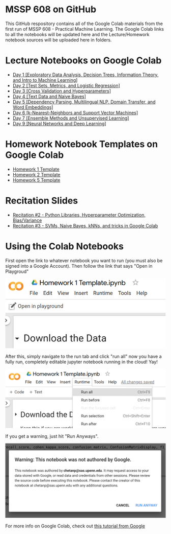 # MSSP 608 on GitHub
This GitHub respository contains all of the Google Colab materials from the first run of MSSP 608 - Practical Machine Learning. The Google Colab links to all the notebooks will be updated here and the Lecture/Homework notebook sources will be uploaded here in folders.

# Lecture Notebooks on Google Colab
- [Day 1 [Exploratory Data Analysis, Decision Trees, Information Theory, and Intro to Machine Learning]](https://colab.research.google.com/drive/1FBT6ZPy8ykSGmm86j4m2pUIgstP7ZNUK)
- [Day 2 [Test Sets, Metrics, and Logistic Regression]](https://colab.research.google.com/drive/174sQY421wwoj4dtMdURSMH7udP3zZn3a)
- [Day 3 [Cross Validation and Hyperparameters]](https://colab.research.google.com/drive/1yExnaqLyjKswI_3xw98xF0GeDAegkl48)
- [Day 4 [Text Data and Naive Bayes]](https://colab.research.google.com/drive/1FYRjq09Z9Cx_mHVueVX9j3myTyRE-s05#scrollTo=s1aBRInnp5k3)
- [Day 5 [Dependency Parsing, Multilingual NLP. Domain Transfer, and Word Embeddings]](https://colab.research.google.com/drive/1mBWDteLZvL-dQO6S2LI6HtVLzZ3cy2Iv)
- [Day 6 [k-Nearest-Neighbors and Support Vector Machines]](https://colab.research.google.com/drive/1TLLWELc6iS12w0GcF_KCIBpPDcIU53fA)
- [Day 7 [Ensemble Methods and Unsupervised Learning]](https://colab.research.google.com/drive/1in9ZZ7Huc_TjJfUQw8BHy8qVgVO8Z44y)
- [Day 9 [Neural Networks and Deep Learning]](https://colab.research.google.com/drive/1M_LDlCQWbzzC7tzdFHol9ta2U01b2ojo#scrollTo=E1RN2m6JXU0h)

# Homework Notebook Templates on Google Colab
- [Homework 1 Template](https://colab.research.google.com/drive/1r9KIhVWqroSNJZf2rf0LizIO1n2d9iVt)
- [Homework 2 Template](https://colab.research.google.com/drive/1JUY5zVghRRFgE9crreTJrDHTIC6i0OMr)
- [Homework 5 Template](https://colab.research.google.com/drive/1QIIVuJxlhvk0A-5yygvDpv-YHiYRfzrv)

# Recitation Slides
- [Recitation #2 - Python Libraries, Hyperparameter Optimization, Bias/Variance](Recitation2-MSSP608.pdf)
- [Recitation #3 - SVMs, Naive Bayes, kNNs, and tricks in Google Colab](Recitation3-MSSP608.pdf)
# Using the Colab Notebooks
First open the link to whatever notebook you want to run (you must also be signed into a Google Account). Then follow the link that says "Open in Playgroud"

![playground_img](playground.png)

After this, simply navigate to the run tab and click "run all" now you have a fully run, completely editable jupyter notebook running in the cloud! Yay!

![run_all_img](runall.png)

If you get a warning, just hit "Run Anyways".

![run_anyways](permission.png)

For more info on Google Colab, check out [this tutorial from Google](https://colab.research.google.com/notebooks/intro.ipynb)
